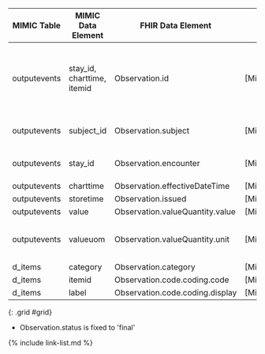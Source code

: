 |MIMIC Table|MIMIC Data Element|FHIR Data Element|FHIR Profile|Notes| 
|---|---|---|---|---|
|outputevents|stay_id, charttime, itemid|Observation.id|[MimicObservationOutputevents]|Concat MIMIC elements and convert to UUID5|
|outputevents|subject_id|Observation.subject|[MimicObservationOutputevents]|Convert to UUID5|
|outputevents|stay_id|Observation.encounter|[MimicObservationOutputevents]|Convert to UUID5|
|outputevents|charttime|Observation.effectiveDateTime|[MimicObservationOutputevents]||
|outputevents|storetime|Observation.issued|[MimicObservationOutputevents]||
|outputevents|value|Observation.valueQuantity.value|[MimicObservationOutputevents]||
|outputevents|valueuom|Observation.valueQuantity.unit|[MimicObservationOutputevents]|Used for unit and code elements|
|d_items|category|Observation.category|[MimicObservationOutputevents]||
|d_items|itemid|Observation.code.coding.code|[MimicObservationOutputevents]||
|d_items|label|Observation.code.coding.display|[MimicObservationOutputevents]||
{: .grid #grid}

* Observation.status is fixed to 'final'

{% include link-list.md %}
